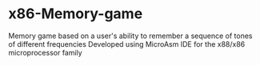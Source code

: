 # x86-Memory-game
Memory game based on a user's ability to remember a sequence of tones of different frequencies
Developed using MicroAsm IDE for the x88/x86 microprocessor family
